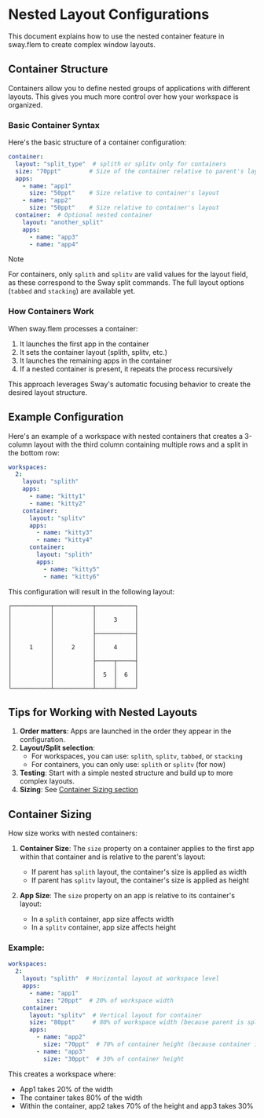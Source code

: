 # Nested Layout Configurations

This document explains how to use the nested container feature in sway.flem to create complex window layouts.

## Container Structure

Containers allow you to define nested groups of applications with different layouts. This gives you much more control over how your workspace is organized.

### Basic Container Syntax

Here's the basic structure of a container configuration:

```yaml
container:
  layout: "split_type"  # splith or splitv only for containers
  size: "70ppt"        # Size of the container relative to parent's layout
  apps:
    - name: "app1"
      size: "50ppt"    # Size relative to container's layout
    - name: "app2"
      size: "50ppt"    # Size relative to container's layout
  container:  # Optional nested container
    layout: "another_split"
    apps:
      - name: "app3"
      - name: "app4"
```

> [!NOTE]
>
> For containers, only `splith` and `splitv` are valid values for the layout field,
> as these correspond to the Sway split commands.
> The full layout options (`tabbed` and `stacking`) are available yet.

### How Containers Work

When sway.flem processes a container:

1. It launches the first app in the container
2. It sets the container layout (splith, splitv, etc.)
3. It launches the remaining apps in the container
4. If a nested container is present, it repeats the process recursively

This approach leverages Sway's automatic focusing behavior to create the desired layout structure.

## Example Configuration

Here's an example of a workspace with nested containers that creates a 3-column layout
with the third column containing multiple rows and a split in the bottom row:

```yaml
workspaces:
  2:
    layout: "splith"
    apps:
      - name: "kitty1"
      - name: "kitty2"
    container:
      layout: "splitv"
      apps:
        - name: "kitty3"
        - name: "kitty4"
      container:
        layout: "splith"
        apps:
          - name: "kitty5"
          - name: "kitty6"
```

This configuration will result in the following layout:

```
┌───────────┬───────────┬───────────┐
│           │           │           │
│           │           │     3     │
│           │           │           │
│           │           ├───────────┤
│           │           │           │
│     1     │     2     │     4     │
│           │           │           │
│           │           ├─────┬─────┤
│           │           │     │     │
│           │           │  5  │  6  │
│           │           │     │     │
└───────────┴───────────┴─────┴─────┘
```

## Tips for Working with Nested Layouts

1. **Order matters**: Apps are launched in the order they appear in the configuration.
2. **Layout/Split selection**:
   - For workspaces, you can use: `splith`, `splitv`, `tabbed`, or `stacking`
   - For containers, you can only use: `splith` or `splitv` (for now)
3. **Testing**: Start with a simple nested structure and build up to more complex layouts.
4. **Sizing**: See [Container Sizing section](#container-sizing)

## Container Sizing

How size works with nested containers:

1. **Container Size**: The `size` property on a container applies to the first app within that container and is relative to the parent's layout:
   - If parent has `splith` layout, the container's size is applied as width
   - If parent has `splitv` layout, the container's size is applied as height

2. **App Size**: The `size` property on an app is relative to its container's layout:
   - In a `splith` container, app size affects width
   - In a `splitv` container, app size affects height

### Example:

```yaml
workspaces:
  2:
    layout: "splith"  # Horizontal layout at workspace level
    apps:
      - name: "app1"
        size: "20ppt"  # 20% of workspace width
    container:
      layout: "splitv"  # Vertical layout for container
      size: "80ppt"     # 80% of workspace width (because parent is splith)
      apps:
        - name: "app2"
          size: "70ppt"  # 70% of container height (because container is splitv)
        - name: "app3"
          size: "30ppt"  # 30% of container height
```

This creates a workspace where:
- App1 takes 20% of the width
- The container takes 80% of the width
- Within the container, app2 takes 70% of the height and app3 takes 30%

